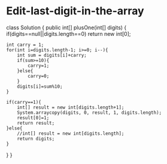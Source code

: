 # Edit-last-digit-in-the-array
class Solution {
    public int[] plusOne(int[] digits) {
    if(digits==null||digits.length==0)
        return new int[0];
 
    int carry = 1;    
    for(int i=digits.length-1; i>=0; i--){
        int sum = digits[i]+carry;
        if(sum>=10){
            carry=1;
        }else{
            carry=0;
        }
        digits[i]=sum%10;
    }
 
    if(carry==1){
        int[] result = new int[digits.length+1];
        System.arraycopy(digits, 0, result, 1, digits.length);
        result[0]=1;
        return result;
    }else{
        //int[] result = new int[digits.length];
        return digits;
    }
}
}
